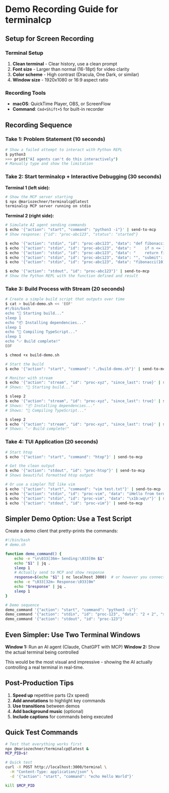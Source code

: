 # Demo Recording Guide for terminalcp

## Setup for Screen Recording

### Terminal Setup
1. **Clean terminal** - Clear history, use a clean prompt
2. **Font size** - Larger than normal (16-18pt) for video clarity
3. **Color scheme** - High contrast (Dracula, One Dark, or similar)
4. **Window size** - 1920x1080 or 16:9 aspect ratio

### Recording Tools
- **macOS**: QuickTime Player, OBS, or ScreenFlow
- **Command**: `Cmd+Shift+5` for built-in recorder

## Recording Sequence

### Take 1: Problem Statement (10 seconds)
```bash
# Show a failed attempt to interact with Python REPL
$ python3
>>> print("AI agents can't do this interactively")
# Manually type and show the limitation
```

### Take 2: Start terminalcp + Interactive Debugging (30 seconds)
**Terminal 1 (left side):**
```bash
# Show the MCP server starting
$ npx @mariozechner/terminalcp@latest
terminalcp MCP server running on stdio
```

**Terminal 2 (right side):**
```bash
# Simulate AI agent sending commands
$ echo '{"action": "start", "command": "python3 -i"}' | send-to-mcp
# Show response: {"id": "proc-abc123", "status": "started"}

$ echo '{"action": "stdin", "id": "proc-abc123", "data": "def fibonacci(n):", "submit": true}' | send-to-mcp
$ echo '{"action": "stdin", "id": "proc-abc123", "data": "    if n <= 1: return n", "submit": true}' | send-to-mcp
$ echo '{"action": "stdin", "id": "proc-abc123", "data": "    return fibonacci(n-1) + fibonacci(n-2)", "submit": true}' | send-to-mcp
$ echo '{"action": "stdin", "id": "proc-abc123", "data": "", "submit": true}' | send-to-mcp
$ echo '{"action": "stdin", "id": "proc-abc123", "data": "fibonacci(10)", "submit": true}' | send-to-mcp

$ echo '{"action": "stdout", "id": "proc-abc123"}' | send-to-mcp
# Show the Python REPL with the function defined and result
```

### Take 3: Build Process with Stream (20 seconds)
```bash
# Create a simple build script that outputs over time
$ cat > build-demo.sh << 'EOF'
#!/bin/bash
echo "🔨 Starting build..."
sleep 1
echo "📦 Installing dependencies..."
sleep 1
echo "🔧 Compiling TypeScript..."
sleep 1
echo "✅ Build complete!"
EOF

$ chmod +x build-demo.sh

# Start the build
$ echo '{"action": "start", "command": "./build-demo.sh"}' | send-to-mcp

# Monitor with stream
$ echo '{"action": "stream", "id": "proc-xyz", "since_last": true}' | send-to-mcp
# Shows: "🔨 Starting build..."

$ sleep 2
$ echo '{"action": "stream", "id": "proc-xyz", "since_last": true}' | send-to-mcp
# Shows: "📦 Installing dependencies..."
# Shows: "🔧 Compiling TypeScript..."

$ sleep 2
$ echo '{"action": "stream", "id": "proc-xyz", "since_last": true}' | send-to-mcp
# Shows: "✅ Build complete!"
```

### Take 4: TUI Application (20 seconds)
```bash
# Start htop
$ echo '{"action": "start", "command": "htop"}' | send-to-mcp

# Get the clean output
$ echo '{"action": "stdout", "id": "proc-htop"}' | send-to-mcp
# Shows beautiful formatted htop output

# Or use a simpler TUI like vim
$ echo '{"action": "start", "command": "vim test.txt"}' | send-to-mcp
$ echo '{"action": "stdin", "id": "proc-vim", "data": "iHello from terminalcp!", "submit": false}' | send-to-mcp
$ echo '{"action": "stdin", "id": "proc-vim", "data": "\x1b:wq\r"}' | send-to-mcp
$ echo '{"action": "stdout", "id": "proc-vim"}' | send-to-mcp
```

## Simpler Demo Option: Use a Test Script

Create a demo client that pretty-prints the commands:

```bash
#!/bin/bash
# demo.sh

function demo_command() {
    echo -e "\n\033[36m→ Sending:\033[0m $1"
    echo "$1" | jq .
    sleep 1
    # Actually send to MCP and show response
    response=$(echo "$1" | nc localhost 3000)  # or however you connect
    echo -e "\033[32m← Response:\033[0m"
    echo "$response" | jq .
    sleep 1
}

# Demo sequence
demo_command '{"action": "start", "command": "python3 -i"}'
demo_command '{"action": "stdin", "id": "proc-123", "data": "2 + 2", "submit": true}'
demo_command '{"action": "stdout", "id": "proc-123"}'
```

## Even Simpler: Use Two Terminal Windows

**Window 1:** Run an AI agent (Claude, ChatGPT with MCP)
**Window 2:** Show the actual terminal being controlled

This would be the most visual and impressive - showing the AI actually controlling a real terminal in real-time.

## Post-Production Tips
1. **Speed up** repetitive parts (2x speed)
2. **Add annotations** to highlight key commands
3. **Use transitions** between demos
4. **Add background music** (optional)
5. **Include captions** for commands being executed

## Quick Test Commands
```bash
# Test that everything works first
npx @mariozechner/terminalcp@latest &
MCP_PID=$!

# Quick test
curl -X POST http://localhost:3000/terminal \
  -H "Content-Type: application/json" \
  -d '{"action": "start", "command": "echo Hello World"}'

kill $MCP_PID
```